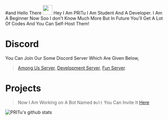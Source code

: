 #and Hello There <img src="https://raw.githubusercontent.com/MartinHeinz/MartinHeinz/master/wave.gif" width="30px">
Hey I Am PRITu I Am Student And A Developer. I Am A Beginner Now Soo I don't Know Much More But In Future You'll Get A Lot Of Codes And You Can Self-Host Them!  

# Discord
You Can Join Our Some Discord Server Which Are Given Below,
> [Among Us Server](https://discord.gg/yHYXJ3MGyu),
> [Development Server](https://discord.gg/cmHm2bpfMR),
> [Fun Server](https://discord.gg/NDTF62A).


# Projects 
> Now I Am Working on A Bot Named `Bolt` You Can Invite It [Here](https://discord.com/api/oauth2/authorize?client_id=761574724832591885&permissions=8&redirect_uri=https%3A%2F%2Fdsc.gg%2Faew-&scope=bot)

![PRITu's github stats](https://github-readme-stats.vercel.app/api?username=PRITu&show_icons=true&theme=tokyonight)


